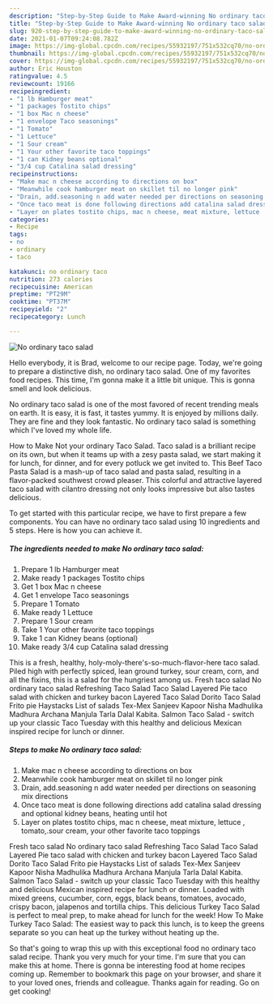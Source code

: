 ```yaml
---
description: "Step-by-Step Guide to Make Award-winning No ordinary taco salad"
title: "Step-by-Step Guide to Make Award-winning No ordinary taco salad"
slug: 920-step-by-step-guide-to-make-award-winning-no-ordinary-taco-salad
date: 2021-01-07T09:24:08.782Z
image: https://img-global.cpcdn.com/recipes/55932197/751x532cq70/no-ordinary-taco-salad-recipe-main-photo.jpg
thumbnail: https://img-global.cpcdn.com/recipes/55932197/751x532cq70/no-ordinary-taco-salad-recipe-main-photo.jpg
cover: https://img-global.cpcdn.com/recipes/55932197/751x532cq70/no-ordinary-taco-salad-recipe-main-photo.jpg
author: Eric Houston
ratingvalue: 4.5
reviewcount: 19166
recipeingredient:
- "1 lb Hamburger meat"
- "1 packages Tostito chips"
- "1 box Mac n cheese"
- "1 envelope Taco seasonings"
- "1 Tomato"
- "1 Lettuce"
- "1 Sour cream"
- "1 Your other favorite taco toppings"
- "1 can Kidney beans optional"
- "3/4 cup Catalina salad dressing"
recipeinstructions:
- "Make mac n cheese according to directions on box"
- "Meanwhile cook hamburger meat on skillet til no longer pink"
- "Drain, add.seasoning n add water needed per directions on seasoning mix directions"
- "Once taco meat is done following directions add catalina salad dressing and optional kidney beans, heating  until hot"
- "Layer on plates tostito chips, mac n cheese, meat mixture, lettuce	, tomato,.sour cream, your other favorite taco toppings"
categories:
- Recipe
tags:
- no
- ordinary
- taco

katakunci: no ordinary taco 
nutrition: 273 calories
recipecuisine: American
preptime: "PT29M"
cooktime: "PT37M"
recipeyield: "2"
recipecategory: Lunch

---
```



![No ordinary taco salad](https://img-global.cpcdn.com/recipes/55932197/751x532cq70/no-ordinary-taco-salad-recipe-main-photo.jpg)

Hello everybody, it is Brad, welcome to our recipe page. Today, we're going to prepare a distinctive dish, no ordinary taco salad. One of my favorites food recipes. This time, I'm gonna make it a little bit unique. This is gonna smell and look delicious.

No ordinary taco salad is one of the most favored of recent trending meals on earth. It is easy, it is fast, it tastes yummy. It is enjoyed by millions daily. They are fine and they look fantastic. No ordinary taco salad is something which I've loved my whole life.

How to Make Not your ordinary Taco Salad. Taco salad is a brilliant recipe on its own, but when it teams up with a zesy pasta salad, we start making it for lunch, for dinner, and for every potluck we get invited to. This Beef Taco Pasta Salad is a mash-up of taco salad and pasta salad, resulting in a flavor-packed southwest crowd pleaser. This colorful and attractive layered taco salad with cilantro dressing not only looks impressive but also tastes delicious.


To get started with this particular recipe, we have to first prepare a few components. You can have no ordinary taco salad using 10 ingredients and 5 steps. Here is how you can achieve it.

<!--inarticleads1-->

##### The ingredients needed to make No ordinary taco salad:

1. Prepare 1 lb Hamburger meat
1. Make ready 1 packages Tostito chips
1. Get 1 box Mac n cheese
1. Get 1 envelope Taco seasonings
1. Prepare 1 Tomato
1. Make ready 1 Lettuce
1. Prepare 1 Sour cream
1. Take 1 Your other favorite taco toppings
1. Take 1 can Kidney beans (optional)
1. Make ready 3/4 cup Catalina salad dressing


This is a fresh, healthy, holy-moly-there&#39;s-so-much-flavor-here taco salad. Piled high with perfectly spiced, lean ground turkey, sour cream, corn, and all the fixins, this is a salad for the hungriest among us. Fresh taco salad No ordinary taco salad Refreshing Taco Salad Taco Salad Layered Pie taco salad with chicken and turkey bacon Layered Taco Salad Dorito Taco Salad Frito pie Haystacks List of salads Tex-Mex Sanjeev Kapoor Nisha Madhulika Madhura Archana Manjula Tarla Dalal Kabita. Salmon Taco Salad - switch up your classic Taco Tuesday with this healthy and delicious Mexican inspired recipe for lunch or dinner. 

<!--inarticleads2-->

##### Steps to make No ordinary taco salad:

1. Make mac n cheese according to directions on box
1. Meanwhile cook hamburger meat on skillet til no longer pink
1. Drain, add.seasoning n add water needed per directions on seasoning mix directions
1. Once taco meat is done following directions add catalina salad dressing and optional kidney beans, heating  until hot
1. Layer on plates tostito chips, mac n cheese, meat mixture, lettuce	, tomato,.sour cream, your other favorite taco toppings


Fresh taco salad No ordinary taco salad Refreshing Taco Salad Taco Salad Layered Pie taco salad with chicken and turkey bacon Layered Taco Salad Dorito Taco Salad Frito pie Haystacks List of salads Tex-Mex Sanjeev Kapoor Nisha Madhulika Madhura Archana Manjula Tarla Dalal Kabita. Salmon Taco Salad - switch up your classic Taco Tuesday with this healthy and delicious Mexican inspired recipe for lunch or dinner. Loaded with mixed greens, cucumber, corn, eggs, black beans, tomatoes, avocado, crispy bacon, jalapenos and tortilla chips. This delicious Turkey Taco Salad is perfect to meal prep, to make ahead for lunch for the week! How To Make Turkey Taco Salad: The easiest way to pack this lunch, is to keep the greens separate so you can heat up the turkey without heating up the. 

So that's going to wrap this up with this exceptional food no ordinary taco salad recipe. Thank you very much for your time. I'm sure that you can make this at home. There is gonna be interesting food at home recipes coming up. Remember to bookmark this page on your browser, and share it to your loved ones, friends and colleague. Thanks again for reading. Go on get cooking!
